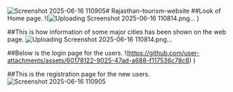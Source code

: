 ![Screenshot 2025-06-16 110905](https://github.com/user-attachments/assets/029b0c04-391d-4799-b94a-d42136e0e083)# Rajasthan-tourism-website
##Look of Home page.
!(![Uploading Screenshot 2025-06-16 110814.png…]()
)

##This is how information of some major cities has been shown on the web page.
![Uploading Screenshot 2025-06-16 110814.png…]()


##Below is the login page for the users.
!(https://github.com/user-attachments/assets/60178122-9025-47ad-a688-f117536c78c8)
)

##This is the registration page for the new users.
![Screenshot 2025-06-16 110905](https://github.com/user-attachments/assets/f7c19dfa-6a25-4871-8b46-dddb21899374)


